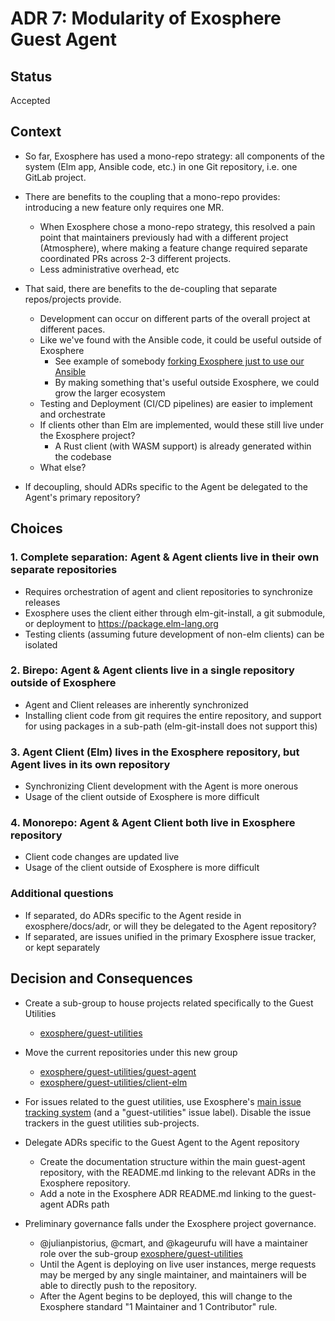 # ADR 7: Modularity of Exosphere Guest Agent

## Status

Accepted

## Context

- So far, Exosphere has used a mono-repo strategy: all components of the system (Elm app, Ansible code, etc.) in one Git repository, i.e. one GitLab project.
- There are benefits to the coupling that a mono-repo provides: introducing a new feature only requires one MR.
  - When Exosphere chose a mono-repo strategy, this resolved a pain point that maintainers previously had with a different project (Atmosphere), where making a feature change required separate coordinated PRs across 2-3 different projects.
  - Less administrative overhead, etc
- That said, there are benefits to the de-coupling that separate repos/projects provide.
  - Development can occur on different parts of the overall project at different paces.
  - Like we've found with the Ansible code, it could be useful outside of Exosphere
    - See example of somebody [forking Exosphere just to use our Ansible](https://github.com/MorphoCloud/exosphere/tree/morpho-cloud-portal-2024.07.17-78a7e2d93)
    - By making something that's useful outside Exosphere, we could grow the larger ecosystem
  - Testing and Deployment (CI/CD pipelines) are easier to implement and orchestrate
  - If clients other than Elm are implemented, would these still live under the Exosphere project?
    - A Rust client (with WASM support) is already generated within the codebase
  - What else?

- If decoupling, should ADRs specific to the Agent be delegated to the Agent's primary repository?

## Choices

### 1. Complete separation: Agent & Agent clients live in their own separate repositories
  
  - Requires orchestration of agent and client repositories to synchronize releases
  - Exosphere uses the client either through elm-git-install, a git submodule, or deployment to https://package.elm-lang.org
  - Testing clients (assuming future development of non-elm clients) can be isolated

### 2. Birepo: Agent & Agent clients live in a single repository outside of Exosphere

  - Agent and Client releases are inherently synchronized
  - Installing client code from git requires the entire repository, and support for using packages in a sub-path (elm-git-install does not support this)

### 3. Agent Client (Elm) lives in the Exosphere repository, but Agent lives in its own repository

  - Synchronizing Client development with the Agent is more onerous
  - Usage of the client outside of Exosphere is more difficult

### 4. Monorepo: Agent & Agent Client both live in Exosphere repository

  - Client code changes are updated live
  - Usage of the client outside of Exosphere is more difficult

### Additional questions

- If separated, do ADRs specific to the Agent reside in exosphere/docs/adr, or will they be delegated to the Agent repository?
- If separated, are issues unified in the primary Exosphere issue tracker, or kept separately

## Decision and Consequences

- Create a sub-group to house projects related specifically to the Guest Utilities
  - [exosphere/guest-utilities](https://gitlab.com/exosphere/guest-utilities)

- Move the current repositories under this new group
  - [exosphere/guest-utilities/guest-agent](https://gitlab.com/exosphere/guest-utilities/guest-agent)
  - [exosphere/guest-utilities/client-elm](https://gitlab.com/exosphere/guest-utilities/client-elm)
- For issues related to the guest utilities, use Exosphere's [main issue tracking system](https://gitlab.com/exosphere/exosphere/-/issues) (and a "guest-utilities" issue label). Disable the issue trackers in the guest utilities sub-projects.

- Delegate ADRs specific to the Guest Agent to the Agent repository
  - Create the documentation structure within the main guest-agent repository, with the README.md linking to the relevant ADRs in the Exosphere repository.
  - Add a note in the Exosphere ADR README.md linking to the guest-agent ADRs path

- Preliminary governance falls under the Exosphere project governance.
  - @julianpistorius, @cmart, and @kageurufu will have a maintainer role over the sub-group [exosphere/guest-utilities](https://gitlab.com/exosphere/guest-utilities)
  - Until the Agent is deploying on live user instances, merge requests may be merged by any single maintainer, and maintainers will be able to directly push to the repository.
  - After the Agent begins to be deployed, this will change to the Exosphere standard "1 Maintainer and 1 Contributor" rule.
